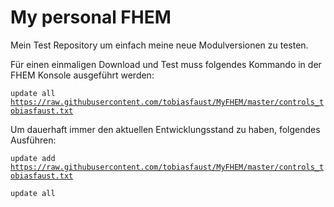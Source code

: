 # My personal FHEM

Mein Test Repository um einfach meine neue Modulversionen zu testen.

Für einen einmaligen Download und Test muss folgendes Kommando in der FHEM Konsole ausgeführt werden:

<code>update all https://raw.githubusercontent.com/tobiasfaust/MyFHEM/master/controls_tobiasfaust.txt</code>

Um dauerhaft immer den aktuellen Entwicklungsstand zu haben, folgendes Ausführen:

<code>update add https://raw.githubusercontent.com/tobiasfaust/MyFHEM/master/controls_tobiasfaust.txt<br>
update all</code>
   
